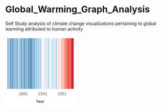 # Global_Warming_Graph_Analysis
Self Study analysis of climate change visualizations pertaining to global warming attributed to human activity

![Viz replication](Global_Warming_Stripe_Graphic.png)
